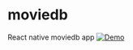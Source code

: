 # moviedb
React native moviedb app
[![Demo](https://img.youtube.com/vi/ZReSz1Awe2Y/0.jpg)](https://www.youtube.com/watch?v=ZReSz1Awe2Y)
